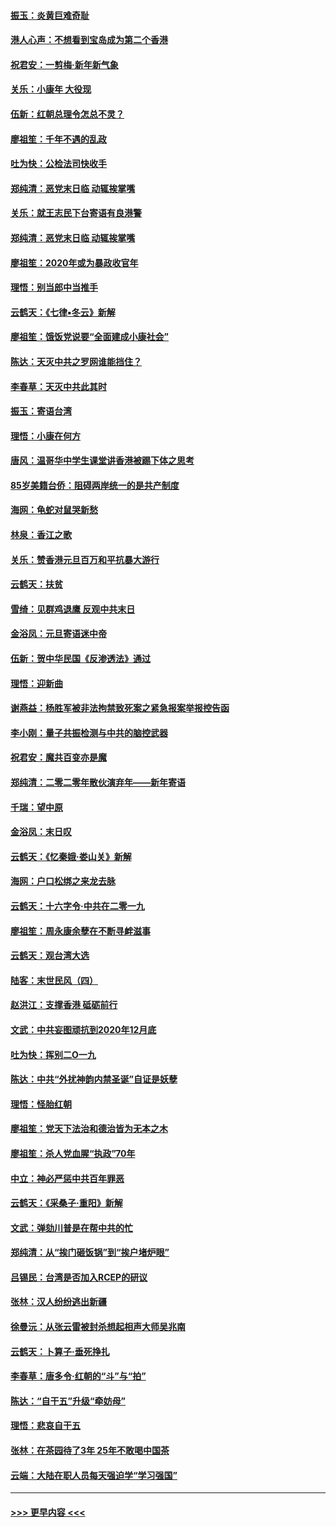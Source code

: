 #### [振玉：炎黄巨难奇耻](../pages/nsc993/n11779632.md?t=01100402) 
#### [港人心声：不想看到宝岛成为第二个香港](../pages/nsc993/n11778817.md?t=01100402) 
#### [祝君安：一剪梅‧新年新气象](../pages/nsc993/n11776340.md?t=01100402) 
#### [关乐：小康年 大役现](../pages/nsc993/n11774213.md?t=01100402) 
#### [伍新：红朝总理令怎总不灵？](../pages/nsc993/n11770813.md?t=01100402) 
#### [廖祖笙：千年不遇的乱政](../pages/nsc993/n11770373.md?t=01100402) 
#### [吐为快：公检法司快收手](../pages/nsc993/n11770359.md?t=01100402) 
#### [郑纯清：恶党末日临 动辄挨掌嘴](../pages/nsc993/n11769912.md?t=01100402) 
#### [关乐：就王志民下台寄语有良港警](../pages/nsc993/n11769903.md?t=01100402) 
#### [郑纯清：恶党末日临 动辄挨掌嘴](../pages/nsc993/n11769356.md?t=01100402) 
#### [廖祖笙：2020年或为暴政收官年](../pages/nsc993/n11768216.md?t=01100402) 
#### [理悟：别当郎中当推手](../pages/nsc993/n11768243.md?t=01100402) 
#### [云鹤天：《七律▪冬云》新解](../pages/nsc993/n11768204.md?t=01100402) 
#### [廖祖笙：饿饭党说要“全面建成小康社会”](../pages/nsc993/n11767482.md?t=01100402) 
#### [陈达：天灭中共之罗网谁能挡住？](../pages/nsc993/n11767465.md?t=01100402) 
#### [李春草：天灭中共此其时](../pages/nsc993/n11767452.md?t=01100402) 
#### [振玉：寄语台湾](../pages/nsc993/n11767432.md?t=01100402) 
#### [理悟：小康在何方](../pages/nsc993/n11767394.md?t=01100402) 
#### [唐风：温哥华中学生课堂讲香港被踢下体之思考](../pages/nsc993/n11766848.md?t=01100402) 
#### [85岁美籍台侨：阻碍两岸统一的是共产制度](../pages/nsc993/n11765043.md?t=01100402) 
#### [海网：龟蛇对鼠哭新愁](../pages/nsc993/n11764895.md?t=01100402) 
#### [林泉：香江之歌](../pages/nsc993/n11764415.md?t=01100402) 
#### [关乐：赞香港元旦百万和平抗暴大游行](../pages/nsc993/n11764382.md?t=01100402) 
#### [云鹤天：扶贫](../pages/nsc993/n11764245.md?t=01100402) 
#### [雪绮：见群鸡退鹰  反观中共末日](../pages/nsc993/n11762112.md?t=01100402) 
#### [金浴凤：元旦寄语迷中帝](../pages/nsc993/n11761788.md?t=01100402) 
#### [伍新：贺中华民国《反渗透法》通过](../pages/nsc993/n11761994.md?t=01100402) 
#### [理悟：迎新曲](../pages/nsc993/n11761152.md?t=01100402) 
#### [谢燕益：杨胜军被非法拘禁致死案之紧急报案举报控告函](../pages/nsc993/n11756134.md?t=01100402) 
#### [李小刚：量子共振检测与中共的脑控武器](../pages/nsc993/n11754518.md?t=01100402) 
#### [祝君安：魔共百变亦是魔](../pages/nsc993/n11754469.md?t=01100402) 
#### [郑纯清：二零二零年散伙演弃年——新年寄语](../pages/nsc993/n11754195.md?t=01100402) 
#### [千瑞：望中原](../pages/nsc993/n11754159.md?t=01100402) 
#### [金浴凤：末日叹](../pages/nsc993/n11752359.md?t=01100402) 
#### [云鹤天：《忆秦娥‧娄山关》新解](../pages/nsc993/n11752348.md?t=01100402) 
#### [海网：户口松绑之来龙去脉](../pages/nsc993/n11752328.md?t=01100402) 
#### [云鹤天：十六字令‧中共在二零一九](../pages/nsc993/n11752305.md?t=01100402) 
#### [廖祖笙：周永康余孽在不断寻衅滋事](../pages/nsc993/n11751013.md?t=01100402) 
#### [云鹤天：观台湾大选](../pages/nsc993/n11751007.md?t=01100402) 
#### [陆客：末世民风（四）](../pages/nsc993/n11749203.md?t=01100402) 
#### [赵洪江：支撑香港 砥砺前行](../pages/nsc993/n11748482.md?t=01100402) 
#### [文武：中共妄图顽抗到2020年12月底](../pages/nsc993/n11748446.md?t=01100402) 
#### [吐为快：挥别二O一九](../pages/nsc993/n11748411.md?t=01100402) 
#### [陈达：中共“外扰神韵内禁圣诞”自证是妖孽](../pages/nsc993/n11748226.md?t=01100402) 
#### [理悟：怪胎红朝](../pages/nsc993/n11748206.md?t=01100402) 
#### [廖祖笙：党天下法治和德治皆为无本之木](../pages/nsc993/n11748135.md?t=01100402) 
#### [廖祖笙：杀人党血腥“执政”70年](../pages/nsc993/n11745144.md?t=01100402) 
#### [中立：神必严惩中共百年罪恶](../pages/nsc993/n11744970.md?t=01100402) 
#### [云鹤天：《采桑子‧重阳》新解](../pages/nsc993/n11744948.md?t=01100402) 
#### [文武：弹劾川普是在帮中共的忙](../pages/nsc993/n11744758.md?t=01100402) 
#### [郑纯清：从“挨门砸饭锅”到“挨户堵炉眼”](../pages/nsc993/n11744745.md?t=01100402) 
#### [吕锡民：台湾是否加入RCEP的研议](../pages/nsc993/n11744701.md?t=01100402) 
#### [张林：汉人纷纷逃出新疆](../pages/nsc993/n11743530.md?t=01100402) 
#### [徐曼沅：从张云雷被封杀想起相声大师吴兆南](../pages/nsc993/n11741816.md?t=01100402) 
#### [云鹤天：卜算子‧垂死挣扎](../pages/nsc993/n11739956.md?t=01100402) 
#### [李春草：唐多令‧红朝的“斗”与“拍”](../pages/nsc993/n11739830.md?t=01100402) 
#### [陈达：“自干五”升级“牵妨母”](../pages/nsc993/n11739724.md?t=01100402) 
#### [理悟：悲哀自干五](../pages/nsc993/n11739547.md?t=01100402) 
#### [张林：在茶园待了3年 25年不敢喝中国茶](../pages/nsc993/n11739240.md?t=01100402) 
#### [云端：大陆在职人员每天强迫学“学习强国”](../pages/nsc993/n11738735.md?t=01100402) 

----
#### [ >>> 更早内容 <<< ](../indexes/nsc993-earlier.md)
